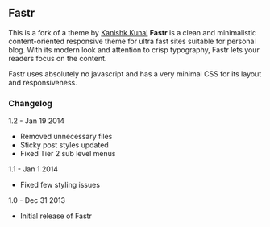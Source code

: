 ## Fastr ##
This is a fork of a theme by [Kanishk Kunal](https://github.com/kanishkkunal)
**Fastr** is a clean and minimalistic content-oriented responsive theme for ultra fast sites suitable for personal blog. With its modern look and attention to crisp typography, Fastr lets your readers focus on the content.

Fastr uses absolutely no javascript and has a very minimal CSS for its layout and responsiveness.

### Changelog ###

1.2 - Jan 19 2014
- Removed unnecessary files
- Sticky post styles updated
- Fixed Tier 2 sub level menus

1.1 - Jan 1 2014
- Fixed few styling issues

1.0 - Dec 31 2013
- Initial release of Fastr
